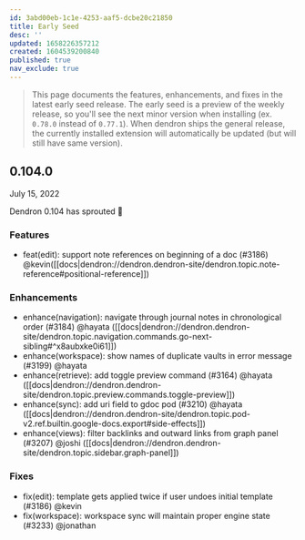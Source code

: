 ```yaml
---
id: 3abd00eb-1c1e-4253-aaf5-dcbe20c21850
title: Early Seed
desc: ''
updated: 1658226357212
created: 1604539200840
published: true
nav_exclude: true
---
```


> This page documents the features, enhancements, and fixes in the latest early seed release. The early seed is a preview of the weekly release, so you'll see the next minor version when installing (ex. `0.78.0` instead of `0.77.1`). When dendron ships the general release, the currently installed extension will automatically be updated (but will still have same version).

## 0.104.0
July 15, 2022

Dendron 0.104 has sprouted 🌱

### Features
- feat(edit): support note references on beginning of a doc (#3186) @kevin([[docs|dendron://dendron.dendron-site/dendron.topic.note-reference#positional-reference]])

### Enhancements
- enhance(navigation): navigate through journal notes in chronological order (#3184) @hayata ([[docs|dendron://dendron.dendron-site/dendron.topic.navigation.commands.go-next-sibling#^x8aubxke0i61]])
- enhance(workspace): show names of duplicate vaults in error message (#3199) @hayata
- enhance(retrieve): add toggle preview command (#3164) @hayata ([[docs|dendron://dendron.dendron-site/dendron.topic.preview.commands.toggle-preview]])
- enhance(sync): add uri field to gdoc pod (#3210) @hayata ([[docs|dendron://dendron.dendron-site/dendron.topic.pod-v2.ref.builtin.google-docs.export#side-effects]])
- enhance(views): filter backlinks and outward links from graph panel (#3207) @joshi ([[docs|dendron://dendron.dendron-site/dendron.topic.sidebar.graph-panel]])

### Fixes
- fix(edit): template gets applied twice if user undoes initial template (#3186) @kevin
- fix(workspace): workspace sync will maintain proper engine state (#3233) @jonathan